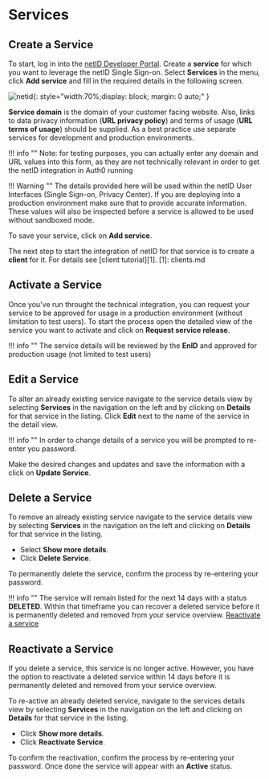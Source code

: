 # Services

## Create a Service 

To start, log in into the [netID Developer Portal](https://developer.netid.de/login). Create a **service** for which you want to leverage the netID Single Sign-on. Select **Services** in the menu, click **Add service** and fill in the required details in the following screen.

![netid](../../images/devportal/netid_dev_portal_add_service.png){: style="width:70%;display: block; margin: 0 auto;" }

**Service domain** is the domain of your customer facing website. Also, links to data privacy information (**URL privacy policy**) and terms of usage (**URL terms of usage**) should be supplied. As a best practice use separate services for development and production environments.

!!! info ""
    Note: for testing purposes, you can actually enter any domain and URL values into this form, as they are not technically relevant in order to get the netID integration in Auth0 running

!!! Warning ""
    The details provided here will be used within the netID User Interfaces (Single Sign-on, Privacy Center). If you are deploying into a production environment make sure that to provide accurate information. These values will also be inspected before a service is allowed to be used without sandboxed mode.

To save your service, click on **Add service**.

The next step to start the integration of netID for that service is to create a **client** for it. For details see [client tutorial][1].
[1]: clients.md

## Activate a Service

Once you've run throught the technical integration, you can request your service to be approved for usage in a production environment (without limitation to test users). To start the process open the detailed view of the service you want to activate and click on **Request service release**.

!!! info ""
    The service details will be reviewed by the **EnID** and approved for production usage (not limited to test users)

## Edit a Service

To alter an already existing service navigate to the service details view by selecting **Services** in the navigation on the left and by clicking on **Details** for that service in the listing.
Click **Edit** next to the name of the service in the detail view.  

!!! info ""
    In order to change details of a service you will be prompted to re-enter you password.

Make the desired changes and updates and save the information with a click on **Update Service**.

## Delete a Service

To remove an already existing service navigate to the service details view by selecting **Services** in the navigation on the left and clicking on **Details** for that service in the listing.

- Select **Show more details**.
- Click **Delete Service**.
  
To permanently delete the service, confirm the process by re-entering your password.

!!! info ""
    The service will remain listed for the next 14 days with a status **DELETED**. Within that timeframe you can recover a deleted service before it is permanently deleted and removed from your service overview. [Reactivate a service](#reactivate-a-service)  

## Reactivate a Service

If you delete a service, this service is no longer active. However, you have the option to reactivate a deleted service within 14 days before it is permanently deleted and removed from your service overview.

To re-active an already deleted service, navigate to the services details view by selecting **Services** in the navigation on the left and clicking on **Details** for that service in the listing.

- Click **Show more details**.
- Click **Reactivate Service**.

To confirm the reactivation, confirm the process by re-entering your password. Once done the service will appear with an **Active** status.
